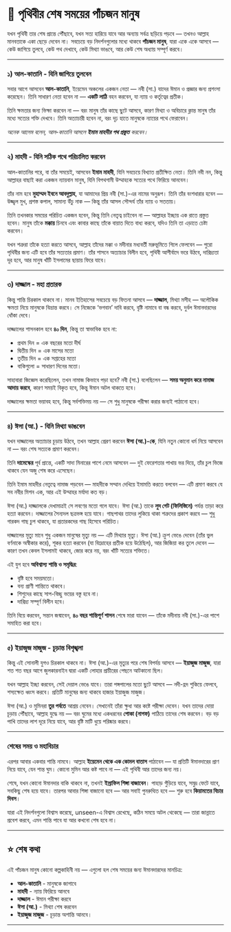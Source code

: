 # 🌙 **পৃথিবীর শেষ সময়ের পাঁচজন মানুষ**

যখন পৃথিবী তার শেষ প্রান্তে পৌঁছাবে, যখন সত্য হারিয়ে যাবে আর অন্যায় সর্বত্র ছড়িয়ে পড়বে — তখনও আল্লাহ মানবতাকে একা ছেড়ে দেবেন না। সবচেয়ে বড় নিদর্শনগুলোর মধ্যে থাকবে **পাঁচজন মানুষ**, যারা একে একে আসবে — কেউ জাগিয়ে তুলবে, কেউ পথ দেখাবে, কেউ মিথ্যা ভাঙবে, আর কেউ শেষ অধ্যায় সম্পূর্ণ করবে।

---

### **১) আল-কাতানি - যিনি জাগিয়ে তুলবেন**

সবার আগে আসবেন **আল-কাতানি**, ইয়েমেন অঞ্চলের একজন নেতা — নবী (সা.) যাদের ঈমান ও প্রজ্ঞার জন্য প্রশংসা করেছেন। তিনি সাধারণ নেতা হবেন না — **একটি লাঠি** বহন করবেন, যা ন্যায় ও কর্তৃত্বের প্রতীক।

তিনি ক্ষমতার জন্য ভিক্ষা করবেন না — বরং মানুষ তাঁর কাছে ছুটে আসবে, কারণ মিথ্যা ও অবিচারে ক্লান্ত মানুষ তাঁর মধ্যে সত্যের শক্তি দেখবে। তিনি অত্যাচারী হবেন না, বরং দৃঢ় হাতে মানুষকে ন্যায়ের পথে ফেরাবেন।

*অনেক আলেম বলেন, আল-কাতানি আসলে **ইমাম মাহদীর পথ প্রস্তুত** করবেন।*

---

### **২️) মাহদী - যিনি সঠিক পথে পরিচালিত করবেন**

আল-কাতানির পরে, বা তাঁর সময়েই, আসবেন **ইমাম মাহদী**, যিনি সবচেয়ে বিখ্যাত প্রতীক্ষিত নেতা। তিনি নবী নন, কিন্তু আল্লাহর বাছাই করা একজন ন্যায়বান মানুষ, যিনি বিপথগামী উম্মাহকে সত্যের পথে ফিরিয়ে আনবেন।

তাঁর নাম হবে **মুহাম্মদ ইবনে আবদুল্লাহ**, যা আমাদের প্রিয় নবী (সা.)-এর নামের অনুরূপ। তিনি তাঁর বংশধারার হবেন — উজ্জ্বল মুখ, প্রশস্ত কপাল, সামান্য উঁচু নাক — কিন্তু তাঁর আসল সৌন্দর্য তাঁর ন্যায় ও সততায়।

তিনি তখনকার সময়ের পরিচিত একজন হবেন, কিন্তু তিনি নেতৃত্ব চাইবেন না — আল্লাহর ইচ্ছায় এক রাতে প্রস্তুত হবেন। মানুষ তাঁকে **মক্কায়** চিনবে এবং কাবার কাছে তাঁকে বায়াত দিতে বাধ্য করবে, যদিও তিনি তা এড়াতে চেষ্টা করবেন।

যখন শত্রুরা তাঁকে হত্যা করতে আসবে, আল্লাহ তাঁদের মক্কা ও মদীনার মধ্যবর্তী মরুভূমিতে গিলে ফেলবেন — পুরো পৃথিবীর জন্য এটি হবে তাঁর সত্যতার প্রমাণ। তাঁর শাসনে অত্যাচার বিলীন হবে, পৃথিবী আশীর্বাদে ভরে উঠবে, দারিদ্র্যতা দূর হবে, আর মানুষ খাঁটি ইসলামের ছায়ায় ফিরে যাবে।

---

### **৩️) দাজ্জাল - মহা প্রতারক**

কিন্তু শান্তি চিরকাল থাকবে না। মানব ইতিহাসের সবচেয়ে বড় ফিতনা আসবে — **দাজ্জাল**, মিথ্যা মসীহ — অলৌকিক ক্ষমতা নিয়ে মানুষকে বিভ্রান্ত করবে। সে নিজেকে ‘ভগবান’ দাবি করবে, বৃষ্টি নামাবে বা বন্ধ করবে, দুর্বল ঈমানদারদের ধোঁকা দেবে।

দাজ্জালের শাসনকাল হবে **৪০ দিন**, কিন্তু তা স্বাভাবিক হবে না:

* প্রথম দিন = এক বছরের মতো দীর্ঘ
* দ্বিতীয় দিন = এক মাসের মতো
* তৃতীয় দিন = এক সপ্তাহের মতো
* বাকিগুলো = সাধারণ দিনের মতো।

সাহাবারা জিজ্ঞেস করেছিলেন, তখন নামাজ কিভাবে পড়া হবে? নবী (সা.) বলেছিলেন — **সময় অনুমান করে নামাজ আদায় করবে**, কারণ সময়ই বিকৃত হবে, কিন্তু ঈমান অটল থাকতে হবে।

দাজ্জালের ক্ষমতা ভয়াবহ হবে, কিন্তু সর্বশক্তিময় নয় — সে শুধু মানুষকে পরীক্ষা করার জন্যই পাঠানো হবে।

---

### **৪️) ঈসা (আ.) - যিনি মিথ্যা ভাঙবেন**

যখন দাজ্জালের অত্যাচার চূড়ায় উঠবে, তখন আল্লাহ প্রেরণ করবেন **ঈসা (আ.)-কে**, যিনি নতুন কোনো ধর্ম নিয়ে আসবেন না — বরং শেষ সত্যকে প্রমাণ করবেন।

তিনি **দামেস্কের** পূর্ব প্রান্তে, একটি সাদা মিনারের পাশে নেমে আসবেন — দুই ফেরেশতার পাখায় ভর দিয়ে, তাঁর চুল ভিজে থাকবে যেন অজু শেষ করে এসেছেন।

তিনি ইমাম মাহদীর নেতৃত্বে নামাজ পড়বেন — মাহদীকে সম্মান দেখিয়ে ইমামতি করতে বলবেন — এটি প্রমাণ করবে যে সব নবীর মিশন এক, আর এই উম্মাহর মর্যাদা কত বড়।

ঈসা (আ.) দাজ্জালকে দেখামাত্রই সে লবণের মতো গলে যাবে। ঈসা (আ.) তাকে **লুদ গেট (ফিলিস্তিনে)** পর্যন্ত তাড়া করে হত্যা করবেন। দাজ্জালের সৈন্যদল ছত্রভঙ্গ হয়ে যাবে। গাছপাথর তাদের লুকিয়ে থাকা শত্রুদের প্রকাশ করবে — শুধু গারকদ গাছ চুপ থাকবে, যা প্রতারকদের গাছ হিসেবে পরিচিত।

দাজ্জালের মৃত্যু মানে শুধু একজন মানুষের মৃত্যু নয় — এটি মিথ্যার মৃত্যু। ঈসা (আ.) ক্রুশ ভেঙে দেবেন (তাঁর ভুল বর্ণনাকে অস্বীকার করে), শূকর হত্যা করবেন (যা বিদ্রোহের প্রতীক হয়ে উঠেছিল), আর জিজিয়া কর তুলে দেবেন — কারণ তখন কেবল ইসলামই থাকবে, জোর করে নয়, বরং খাঁটি সত্যের শক্তিতে।

এই যুগ হবে **অবিশ্বাস্য শান্তি ও সমৃদ্ধির**:

* বৃষ্টি হবে সময়মতো।
* বন্য প্রাণী শান্তিতে থাকবে।
* শিশুদের কাছে সাপ-বিচ্ছু ভয়ের বস্তু হবে না।
* দারিদ্র্য সম্পূর্ণ বিলীন হবে।

তিনি বিয়ে করবেন, সন্তান জন্মাবেন, **৪০ বছর শান্তিপূর্ণ শাসন** শেষে মারা যাবেন — তাঁকে মদীনায় নবী (সা.)-এর পাশে সমাহিত করা হবে।

---

### **৫️) ইয়াজুজ মাজুজ - চূড়ান্ত বিশৃঙ্খলা**

কিন্তু এই সোনালী যুগও চিরকাল থাকবে না। ঈসা (আ.)-এর মৃত্যুর পরে শেষ বিপর্যয় আসবে — **ইয়াজুজ মাজুজ**, যারা শত শত বছর আগে জুলকারনাইন দ্বারা একটি লোহার প্রাচীরের পেছনে আটকানো ছিল।

যখন আল্লাহ ইচ্ছা করবেন, সেই দেয়াল ভেঙে যাবে। তারা পঙ্গপালের মতো ছুটে আসবে — নদী-হ্রদ শুকিয়ে ফেলবে, শস্যক্ষেত ধ্বংস করবে। প্রতিটি মানুষের জন্য থাকবে হাজার ইয়াজুজ মাজুজ।

ঈসা (আ.) ও মুমিনরা **তুর পর্বতে** আশ্রয় নেবেন। সেখানেই তাঁরা ক্ষুধা আর কষ্টে পরীক্ষা দেবেন। যখন তাদের দোয়া চূড়ায় পৌঁছাবে, আল্লাহ যুদ্ধে নয় — বরং ঘুমের মধ্যে একধরনের **পোকা (নাগফ)** পাঠিয়ে তাদের শেষ করবেন। বড় বড় পাখি তাদের লাশ দূরে নিয়ে যাবে, আর বৃষ্টি মাটি ধুয়ে পরিষ্কার করবে।

---

### **শেষের সময় ও মহাবিচার**

এরপর আবার একবার শান্তি নামবে। আল্লাহ **ইয়েমেন থেকে এক কোমল বাতাস** পাঠাবেন — যা প্রতিটি ঈমানদারের প্রাণ নিয়ে যাবে, যেন শান্ত ঘুম। কোনো মুমিন আর কষ্ট পাবে না — এই পৃথিবী আর তাদের জন্য নয়।

শেষে, যখন কোনো ঈমানদার বাকি থাকবে না, তখনই **ইস্রাফিল শিঙ্গা বাজাবেন**। পাহাড় গুঁড়িয়ে যাবে, সমুদ্র ফেটে যাবে, সবকিছু শেষ হয়ে যাবে। তারপর আবার শিঙ্গা বাজানো হবে — আর সবাই পুনরুত্থিত হবে — শুরু হবে **কিয়ামতের বিচার দিবস**।

যারা এই নিদর্শনগুলো বিশ্বাস করেছে, unseen-এ বিশ্বাস রেখেছে, কঠিন সময়ে অটল থেকেছে — তারা জান্নাতে প্রবেশ করবে, এমন শান্তি পাবে যা আর কখনো শেষ হবে না।

---

## ⭐ **শেষ কথা**

এই পাঁচজন মানুষ কোনো কল্পকাহিনী নয় — এগুলো হল শেষ সময়ের জন্য ঈমানদারদের মানচিত্র:
- **আল-কাতানি** - মানুষকে জাগাবে
- **মাহদী** - ন্যায় ফিরিয়ে আনবে
- **দাজ্জাল** - ঈমান পরীক্ষা করবে
- **ঈসা (আ.)** - মিথ্যা শেষ করবেন
- **ইয়াজুজ মাজুজ** - চূড়ান্ত অশান্তি আনবে।

---